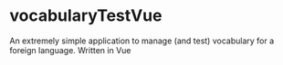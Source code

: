 # vocabularyTestVue
An extremely simple application to manage (and test) vocabulary for a foreign language. Written in Vue
